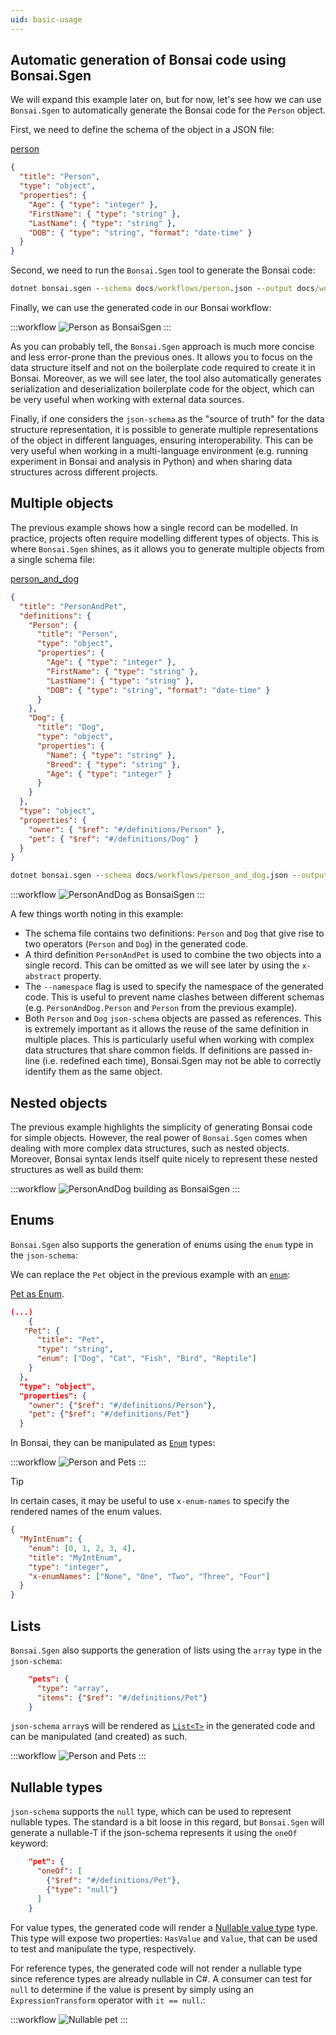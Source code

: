 ```yaml
---
uid: basic-usage
---
```



## Automatic generation of Bonsai code using Bonsai.Sgen

We will expand this example later on, but for now, let's see how we can use `Bonsai.Sgen` to automatically generate the Bonsai code for the `Person` object.

First, we need to define the schema of the object in a JSON file:

[person](~/workflows/person.json)

```json
{
  "title": "Person",
  "type": "object",
  "properties": {
    "Age": { "type": "integer" },
    "FirstName": { "type": "string" },
    "LastName": { "type": "string" },
    "DOB": { "type": "string", "format": "date-time" }
  }
}
```

Second, we need to run the `Bonsai.Sgen` tool to generate the Bonsai code:

```cmd
dotnet bonsai.sgen --schema docs/workflows/person.json --output docs/workflows/Extensions/PersonSgen.cs
```

Finally, we can use the generated code in our Bonsai workflow:

:::workflow
![Person as BonsaiSgen](~/workflows/person-example-bonsai-sgen.bonsai)
:::

As you can probably tell, the `Bonsai.Sgen` approach is much more concise and less error-prone than the previous ones. It allows you to focus on the data structure itself and not on the boilerplate code required to create it in Bonsai. Moreover, as we will see later, the tool also automatically generates serialization and deserialization boilerplate code for the object, which can be very useful when working with external data sources.

Finally, if one considers the `json-schema` as the "source of truth" for the data structure representation, it is possible to generate multiple representations of the object in different languages, ensuring interoperability. This can be very useful when working in a multi-language environment (e.g. running experiment in Bonsai and analysis in Python) and when sharing data structures across different projects.

## Multiple objects

The previous example shows how a single record can be modelled. In practice, projects often require modelling different types of objects. This is where `Bonsai.Sgen` shines, as it allows you to generate multiple objects from a single schema file:

[person_and_dog](~/workflows/person-and-dog.json)

```json
{
  "title": "PersonAndPet",
  "definitions": {
    "Person": {
      "title": "Person",
      "type": "object",
      "properties": {
        "Age": { "type": "integer" },
        "FirstName": { "type": "string" },
        "LastName": { "type": "string" },
        "DOB": { "type": "string", "format": "date-time" }
      }
    },
    "Dog": {
      "title": "Dog",
      "type": "object",
      "properties": {
        "Name": { "type": "string" },
        "Breed": { "type": "string" },
        "Age": { "type": "integer" }
      }
    }
  },
  "type": "object",
  "properties": {
    "owner": { "$ref": "#/definitions/Person" },
    "pet": { "$ref": "#/definitions/Dog" }
  }
}
```

```cmd
dotnet bonsai.sgen --schema docs/workflows/person_and_dog.json --output docs/workflows/Extensions/PersonAndDogSgen.cs --namespace PersonAndDog
```

:::workflow
![PersonAndDog as BonsaiSgen](~/workflows/person-and-dog-example-bonsai-sgen.bonsai)
:::

A few things worth noting in this example:

- The schema file contains two definitions: `Person` and `Dog` that give rise to two operators (`Person` and `Dog`) in the generated code.
- A third definition `PersonAndPet` is used to combine the two objects into a single record. This can be omitted as we will see later by using the `x-abstract` property.
- The `--namespace` flag is used to specify the namespace of the generated code. This is useful to prevent name clashes between different schemas (e.g. `PersonAndDog.Person` and `Person` from the previous example).
- Both `Person` and `Dog` `json-schema` objects are passed as references. This is extremely important as it allows the reuse of the same definition in multiple places. This is particularly useful when working with complex data structures that share common fields. If definitions are passed in-line (i.e. redefined each time), Bonsai.Sgen may not be able to correctly identify them as the same object.

## Nested objects

The previous example highlights the simplicity of generating Bonsai code for simple objects. However, the real power of `Bonsai.Sgen` comes when dealing with more complex data structures, such as nested objects. Moreover, Bonsai syntax lends itself quite nicely to represent these nested structures as well as build them:


:::workflow
![PersonAndDog building as BonsaiSgen](~/workflows/person-and-dog-nested-building-example-bonsai-sgen.bonsai)
:::

## Enums

`Bonsai.Sgen` also supports the generation of enums using the `enum` type in the `json-schema`:

We can replace the `Pet` object in the previous example with an [`enum`](https://json-schema.org/understanding-json-schema/reference/enum):

[Pet as Enum](~/workflows/person-and-pet-enum.json).

```json
(...)
    {
   "Pet": {
      "title": "Pet",
      "type": "string",
      "enum": ["Dog", "Cat", "Fish", "Bird", "Reptile"]
    }
  },
  "type": "object",
  "properties": {
    "owner": {"$ref": "#/definitions/Person"},
    "pet": {"$ref": "#/definitions/Pet"}
  }
```

In Bonsai, they can be manipulated as [`Enum`](https://learn.microsoft.com/en-us/dotnet/api/system.enum?view=net-9.0) types:

:::workflow
![Person and Pets](~/workflows/person-and-pet-enum.bonsai)
:::

> [!TIP]
> In certain cases, it may be useful to use `x-enum-names` to specify the rendered names of the enum values.
>
> ```json
> {
>   "MyIntEnum": {
>     "enum": [0, 1, 2, 3, 4],
>     "title": "MyIntEnum",
>     "type": "integer",
>     "x-enumNames": ["None", "One", "Two", "Three", "Four"]
>   }
> }
> ```

## Lists

`Bonsai.Sgen` also supports the generation of lists using the `array` type in the `json-schema`:

```json
    "pets": {
      "type": "array",
      "items": {"$ref": "#/definitions/Pet"}
    }
```

`json-schema` `array`s will be rendered as [`List<T>`](https://learn.microsoft.com/en-us/dotnet/api/system.collections.generic.list-1?view=net-9.0) in the generated code and can be manipulated (and created) as such.

:::workflow
![Person and Pets](~/workflows/person-and-pets-enum.bonsai)
:::

## Nullable types

`json-schema` supports the `null` type, which can be used to represent nullable types. The standard is a bit loose in this regard, but `Bonsai.Sgen` will generate a nullable-T if the json-schema represents it using the `oneOf` keyword:

```json
    "pet": {
      "oneOf": [
        {"$ref": "#/definitions/Pet"},
        {"type": "null"}
      ]
    }
```

For value types, the generated code will render a [Nullable value type](https://learn.microsoft.com/en-us/dotnet/csharp/language-reference/builtin-types/nullable-value-types) type. This type will expose two properties: `HasValue` and `Value`, that can be used to test and manipulate the type, respectively.

For reference types, the generated code will not render a nullable type since reference types are already nullable in C#. A consumer can test for `null` to determine if the value is present by simply using an `ExpressionTransform` operator with `it == null`.:

:::workflow
![Nullable pet](~/workflows/person-and-pets-enum-nullable.bonsai)
:::

